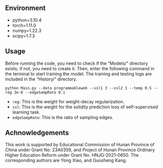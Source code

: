 ## Environment

* python=3.10.4
* torch=1.11.0
* numpy=1.22.3
* scipy=1.7.3

## Usage
Before running the code, you need to check if the “Models/” directory exists; if not, you need to create it. Then, enter the following command in the terminal to start training the model. The training and testing logs are included in the “History/” directory.

```
python Main.py --data programmableweb --ssl1 3 --ssl2 3 --temp 0.5 --reg 3e-8 --edgeSampRate 0.1
```

* `reg`: This is the weight for weight-decay regularization.
* `ssl`: This is the weight for the solidity prediction loss of self-supervised learning task.
* `edgeSampRate`: This is the ratio of sampling edges.

## Achnowledgements
This work is supported by Educational Commission of Hunan Province of China under Grant No: 23A0359, and Project of Hunan Province Ordinary Higher Education Reform under Grant No. HNJG-2021-0650. The corresponding authors are Yong Xiao, and Guosheng Kang.
